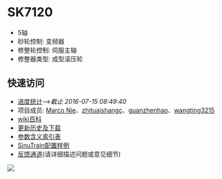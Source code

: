 # SK7120
* 5轴
* 砂轮控制: 变频器
* 修整轮控制: 伺服主轴
* 修整器类型: 成型滚压轮

## 快速访问
* [进度统计](https://nie11kun.github.io/Programing_NC/)-->*截止 2016-07-15 08:49:40*
* 项目成员: [Marco Nie](https://github.com/nie11kun)、[zhituaishangc](https://github.com/zhituaishangc)、[guanzhenhao](https://github.com/guanzhenhao)、[wangting3215](https://github.com/wangting3215)
* [wiki百科](https://github.com/nie11kun/Programing_NC/wiki)
* [更新历史及下载](https://github.com/nie11kun/Programing_NC/releases)
* [参数含义索引表](https://github.com/nie11kun/Programing_NC/blob/master/Parameter_Index.md)
* [SinuTrain配置样例](https://github.com/nie11kun/Programing_NC/wiki/SinuTrain导出文件样例)
* [反馈通道](https://github.com/nie11kun/Programing_NC/issues)(请详细描述问题或意见细节)


![](https://i.imgur.com/Yc8JG.gif)
